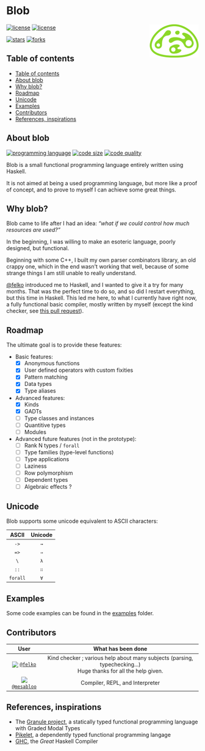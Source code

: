 # Blob

<img src="./assets/icon.png" alt="Blob icon" align=right width=128px />

[![license](https://img.shields.io/cran/l/blob?style=for-the-badge)](./COPYING.md)    [![license](https://img.shields.io/github/license/garameki/BSD3?style=for-the-badge)](./COPYING.md)

[![stars](https://img.shields.io/github/stars/mesabloo/blob?color=%23fdaa33&style=for-the-badge)](https://github.com/mesabloo/blob/stargazers)    [![forks](https://img.shields.io/github/forks/mesabloo/blob?color=%23654321&label=Forks&style=for-the-badge)](https://github.com/mesabloo/blob/network/members)

## <a name='Tableofcontents'></a>Table of contents

<!-- Automatically generated table of contents -->
*  [Table of contents](#Tableofcontents)
*  [About blob](#Aboutblob)
*  [Why blob?](#Whyblob)
*  [Roadmap](#Roadmap)
*  [Unicode](#Unicode)
*  [Examples](#Examples)
*  [Contributors](#Contributors)
*  [References, inspirations](#Referencesinspirations)

## <a name='Aboutblob'></a>About blob

[![programming language](https://img.shields.io/github/languages/top/mesabloo/blob?color=%20%235e5086&style=for-the-badge)](https://github.com/Mesabloo/blob/search?l=haskell)    [![code size](https://img.shields.io/github/languages/code-size/mesabloo/blob?color=%23123456&style=for-the-badge)]()    [![code quality](https://img.shields.io/codacy/grade/b59f597dc40340f9bd0bea33d1ada69a/master?style=for-the-badge)]()

Blob is a small functional programming language entirely written using Haskell.

It is not aimed at being a used programming language, but more like a proof of concept, and to prove to myself I can achieve some great things.

## <a name='Whyblob'></a>Why blob?

Blob came to life after I had an idea: *“what if we could control how much resources are used?”*

In the beginning, I was willing to make an esoteric language, poorly designed, but functional.

Beginning with some C++, I built my own parser combinators library, an old crappy one, which in the end wasn't working that well, because of some strange things I am still unable to really understand.

[@felko](https://github.com/felko) introduced me to Haskell, and I wanted to give it a try for many months. That was the perfect time to do so, and so did I restart everything, but this time in Haskell. This led me here, to what I currently have right now, a fully functional basic compiler, mostly written by myself (except the kind checker, see [this pull request](https://github.com/Mesabloo/blob/pull/1)).

## <a name='Roadmap'></a>Roadmap

The ultimate goal is to provide these features:
- Basic features:
  - [x] Anonymous functions
  - [x] User defined operators with custom fixities
  - [x] Pattern matching
  - [x] Data types
  - [x] Type aliases
- Advanced features:
  - [x] Kinds
  - [x] GADTs
  - [ ] Type classes and instances
  - [ ] Quantitive types
  - [ ] Modules
- Advanced future features (not in the prototype):
  - [ ] Rank N types / `forall`
  - [ ] Type families (type-level functions)
  - [ ] Type applications
  - [ ] Laziness
  - [ ] Row polymorphism
  - [ ] Dependent types
  - [ ] Algebraic effects ?

## <a name='Unicode'></a>Unicode

Blob supports some unicode equivalent to ASCII characters:

| ASCII | Unicode |
|:-----:|:-------:|
| `->`  |   `→`   |
| `=>`  |   `⇒`   |
| `\`   |   `λ`   |
| `::`  |   `∷`   |
|`forall`|  `∀`   |

## <a name='Examples'></a>Examples

Some code examples can be found in the [examples](./examples) folder.

## <a name='Contributors'></a>Contributors

| User                               | What has been done                      |
|:------------------------------------------------:|:---------------------------------:|
| <img src="https://avatars.githubusercontent.com/felko" height=30px align=center> [`@felko`](https://github.com/felko) | Kind checker ; various help about many subjects (parsing, typechecking...)<br>Huge thanks for all the help given. |
| <img src="https://avatars.githubusercontent.com/mesabloo" height=30px align=center> [`@mesabloo`](https://github.com/mesabloo) | Compiler, REPL, and Interpreter |

## <a name='Referencesinspirations'></a>References, inspirations

* The [Granule project](https://github.com/granule-project/granule), a statically typed functional programming language with Graded Modal Types
* [Pikelet](https://github.com/pikelet-lang/pikelet), a dependently typed functional programming langage
* [GHC](https://github.com/ghc/ghc), the *Great* Haskell Compiler